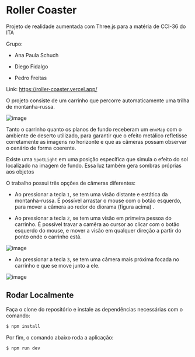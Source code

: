 # Roller Coaster

Projeto de realidade aumentada com Three.js para a matéria de CCI-36 do ITA

Grupo:

-   Ana Paula Schuch

-   Diego Fidalgo

-   Pedro Freitas

Link: https://roller-coaster.vercel.app/

O projeto consiste de um carrinho que percorre automaticamente uma trilha de montanha-russa.

![image](https://user-images.githubusercontent.com/48722002/142260434-a537ce5c-d2c7-4cf9-99b9-d32164656c82.png)

Tanto o carrinho quanto os planos de fundo receberam um `envMap` com o ambiente de deserto utilizado, para garantir que o efeito metálico refletisse corretamente as imagens no horizonte e que as câmeras possam observar o cenário de forma coerente.

Existe uma `SpotLight` em uma posição específica que simula o efeito do sol localizado na imagem de fundo. Essa luz também gera sombras próprias aos objetos

O trabalho possui três opções de câmeras diferentes:

- Ao pressionar a tecla `1`, se tem uma visão distante e estática da montanha-russa. É possível arrastar o mouse com o botão esquerdo, para mover a câmera ao redor do diorama (figura acima) .

- Ao pressionar a tecla `2`, se tem uma visão em primeira pessoa do carrinho. É possível travar a camêra ao cursor ao clicar com o botão esquerdo do mouse, e mover a visão em qualquer direção a partir do ponto onde o carrinho está.

![image](https://user-images.githubusercontent.com/48722002/142263027-0d67c911-dcfb-4909-adb9-309d56b5308f.png)

- Ao pressionar a tecla `3`, se tem uma câmera mais próxima focada no carrinho e que se move junto a ele.

![image](https://user-images.githubusercontent.com/48722002/142262141-ded8b78f-f688-461d-90d4-e2d47219216d.png)

## Rodar Localmente

Faça o clone do repositório e instale as dependências necessárias com o comando:

```bash
$ npm install
```

Por fim, o comando abaixo roda a aplicação:

```bash
$ npm run dev
```
